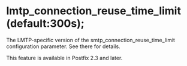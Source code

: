 # lmtp_connection_reuse_time_limit (default:300s); 

 The LMTP-specific version of the smtp_connection_reuse_time_limit
configuration parameter.  See there for details. 

 This feature is available in Postfix 2.3 and later. 


